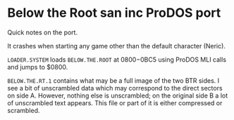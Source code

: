 # Below the Root san inc ProDOS port

Quick notes on the port.

It crashes when starting any game other than the default character (Neric).

`LOADER.SYSTEM` loads `BELOW.THE.ROOT` at $0800-$0BC5 using ProDOS MLI calls and jumps to $0800.



`BELOW.THE.RT.1` contains what may be a full image of the two BTR sides. I see a bit of unscrambled data which may correspond to the direct sectors on side A. However, nothing else is unscrambled; on the original side B a lot of unscrambled text appears. This file or part of it is either compressed or scrambled.
